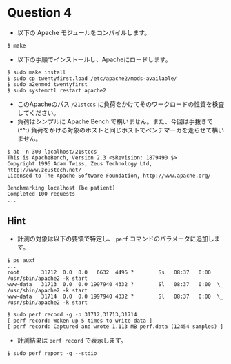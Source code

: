 # Question 4

* 以下の Apache モジュールをコンパイルします。

```
$ make
```

* 以下の手順でインストールし、Apacheにロードします。

```
$ sudo make install
$ sudo cp twentyfirst.load /etc/apache2/mods-available/
$ sudo a2enmod twentyfirst
$ sudo systemctl restart apache2
```

* このApacheのパス `/21stccs` に負荷をかけてそのワークロードの性質を検査してください。
* 負荷はシンプルに Apache Bench で構いません。また、今回は手抜きで (^^:) 負荷をかける対象のホストと同じホストでベンチマーカを走らせて構いません。

```
$ ab -n 300 localhost/21stccs                          
This is ApacheBench, Version 2.3 <$Revision: 1879490 $>
Copyright 1996 Adam Twiss, Zeus Technology Ltd, http://www.zeustech.net/
Licensed to The Apache Software Foundation, http://www.apache.org/        
                                                                             
Benchmarking localhost (be patient)
Completed 100 requests
...
```

## Hint

* 計測の対象は以下の要領で特定し、 `perf` コマンドのパラメータに追加します。

```
$ ps auxf
...
root       31712  0.0  0.0   6632  4496 ?        Ss   08:37   0:00 /usr/sbin/apache2 -k start
www-data   31713  0.0  0.0 1997940 4332 ?        Sl   08:37   0:00  \_ /usr/sbin/apache2 -k start
www-data   31714  0.0  0.0 1997940 4332 ?        Sl   08:37   0:00  \_ /usr/sbin/apache2 -k start

$ sudo perf record -g -p 31712,31713,31714
[ perf record: Woken up 5 times to write data ]
[ perf record: Captured and wrote 1.113 MB perf.data (12454 samples) ]
```

* 計測結果は `perf record` で表示します。

```
$ sudo perf report -g --stdio
```
